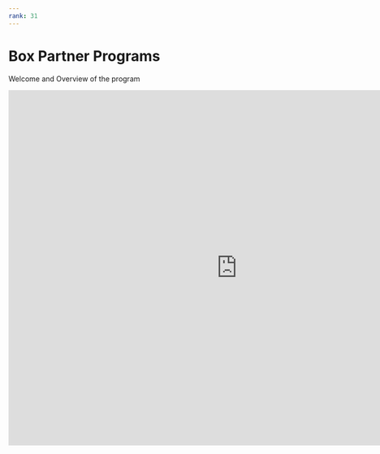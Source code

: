 ```yaml
---
rank: 31
---
```


# Box Partner Programs

Welcome and Overview of the program

<!-- markdownlint-disable line-length -->

<iframe 
    src="https://cloud.app.box.com/embed/s/cphyvxelijrey8a7p6bo2typ9yf1pt9m" width="900" 
    height="700" 
    frameborder="0" 
    allowfullscreen="allowfullscreen"
></iframe>

<!-- markdownlint-enable line-length -->
